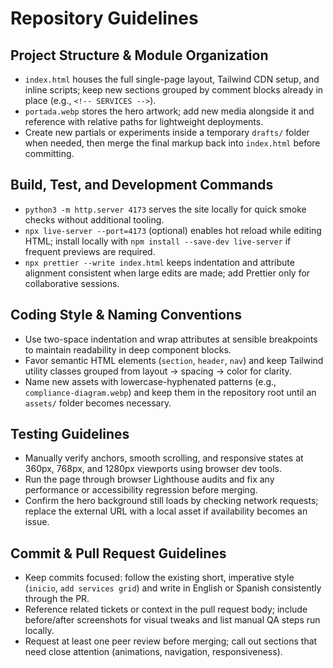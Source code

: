 # Repository Guidelines

## Project Structure & Module Organization
- `index.html` houses the full single-page layout, Tailwind CDN setup, and inline scripts; keep new sections grouped by comment blocks already in place (e.g., `<!-- SERVICES -->`).
- `portada.webp` stores the hero artwork; add new media alongside it and reference with relative paths for lightweight deployments.
- Create new partials or experiments inside a temporary `drafts/` folder when needed, then merge the final markup back into `index.html` before committing.

## Build, Test, and Development Commands
- `python3 -m http.server 4173` serves the site locally for quick smoke checks without additional tooling.
- `npx live-server --port=4173` (optional) enables hot reload while editing HTML; install locally with `npm install --save-dev live-server` if frequent previews are required.
- `npx prettier --write index.html` keeps indentation and attribute alignment consistent when large edits are made; add Prettier only for collaborative sessions.

## Coding Style & Naming Conventions
- Use two-space indentation and wrap attributes at sensible breakpoints to maintain readability in deep component blocks.
- Favor semantic HTML elements (`section`, `header`, `nav`) and keep Tailwind utility classes grouped from layout → spacing → color for clarity.
- Name new assets with lowercase-hyphenated patterns (e.g., `compliance-diagram.webp`) and keep them in the repository root until an `assets/` folder becomes necessary.

## Testing Guidelines
- Manually verify anchors, smooth scrolling, and responsive states at 360px, 768px, and 1280px viewports using browser dev tools.
- Run the page through browser Lighthouse audits and fix any performance or accessibility regression before merging.
- Confirm the hero background still loads by checking network requests; replace the external URL with a local asset if availability becomes an issue.

## Commit & Pull Request Guidelines
- Keep commits focused: follow the existing short, imperative style (`inicio`, `add services grid`) and write in English or Spanish consistently through the PR.
- Reference related tickets or context in the pull request body; include before/after screenshots for visual tweaks and list manual QA steps run locally.
- Request at least one peer review before merging; call out sections that need close attention (animations, navigation, responsiveness).
